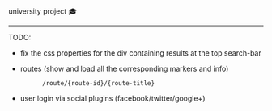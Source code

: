 university project :mortar_board:

---

TODO:

* fix the css properties for the div containing results at the top search-bar


* routes (show and load all the corresponding markers and info)


			/route/{route-id}/{route-title}


* user login via social plugins (facebook/twitter/google+)

